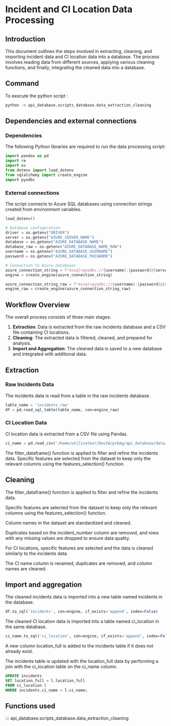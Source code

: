 # Incident and CI Location Data Processing

## Introduction

This document outlines the steps involved in extracting, cleaning, and importing incident data and CI location data into a database. The process involves reading data from different sources, applying various cleaning functions, and finally, integrating the cleaned data into a database.

## Command 
To execute the python script : 
```bash 
python -m api_database.scripts_database.data_extraction_cleaning
```

## Dependencies and external connections 

### Dependencies 
The following Python libraries are required to run the data processing script:
```python 
import pandas as pd 
import re 
import os 
from dotenv import load_dotenv
from sqlalchemy import create_engine
import pyodbc
```
### External connections 
The script connects to Azure SQL databases using connection strings created from environment variables.
```python 
load_dotenv() 

# Database configuration
driver = os.getenv("DRIVER")
server = os.getenv("AZURE_SERVER_NAME")
database = os.getenv("AZURE_DATABASE_NAME")
database_raw = os.getenv("AZURE_DATABASE_NAME_RAW")
username = os.getenv("AZURE_DATABASE_USERNAME")
password = os.getenv("AZURE_DATABASE_PASSWORD")
```

```python 
# Connection to Azure databases
azure_connection_string = f"mssql+pyodbc://{username}:{password}@{server}/{database}?driver=ODBC+Driver+17+for+SQL+Server"
engine = create_engine(azure_connection_string)

azure_connection_string_raw = f"mssql+pyodbc://{username}:{password}@{server}/{database_raw}?driver=ODBC+Driver+17+for+SQL+Server"
engine_raw = create_engine(azure_connection_string_raw)
```

## Workflow Overview

The overall process consists of three main stages:

1. **Extraction**: Data is extracted from the raw incidents database and a CSV file containing CI locations.
2. **Cleaning**: The extracted data is filtered, cleaned, and prepared for analysis.
3. **Import and Aggregation**: The cleaned data is saved to a new database and integrated with additional data.

## Extraction

### Raw Incidents Data
The incidents data is read from a table in the raw incidents database.

```python
table_name = 'incidents_raw'
df = pd.read_sql_table(table_name, con=engine_raw)
```

### CI Location Data 
CI location data is extracted from a CSV file using Pandas. 

```python 
ci_name = pd.read_csv('/home/utilisateur/DevIA/prbmg/api_database/data/brutes/CMDB.CSV', delimiter='\t')
```

The filter_dataframe() function is applied to filter and refine the incidents data.
Specific features are selected from the dataset to keep only the relevant columns using the features_selection() function.

## Cleaning 

The filter_dataframe() function is applied to filter and refine the incidents data.

Specific features are selected from the dataset to keep only the relevant columns using the features_selection() function.

Column names in the dataset are standardized and cleaned.

Duplicates based on the incident_number column are removed, and rows with any missing values are dropped to ensure data quality.

For CI locations, specific features are selected and the data is cleaned similarly to the incidents data.

The CI name column is renamed, duplicates are removed, and column names are cleaned.

## Import and aggregation 
The cleaned incidents data is imported into a new table named incidents in the database.
```python 
df.to_sql('incidents', con=engine, if_exists='append', index=False)
```

The cleaned CI location data is imported into a table named ci_location in the same database.
```python 
ci_name.to_sql('ci_location', con=engine, if_exists='append', index=False)
```

A new column location_full is added to the incidents table if it does not already exist.

The incidents table is updated with the location_full data by performing a join with the ci_location table on the ci_name column.
```sql
UPDATE incidents
SET location_full = l.location_full
FROM ci_location l
WHERE incidents.ci_name = l.ci_name;
```   


## Functions used

::: api_database.scripts_database.data_extraction_cleaning